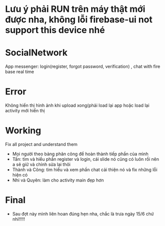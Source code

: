 # Lưu ý phải RUN trên máy thật mới được nha, không lỗi firebase-ui not support this device nhé
# SocialNetwork
App messenger: login(register, forgot password, verification) , chat with fire base real time

# Error
Không hiển thị hình ảnh khi upload xong(phải load lại app hoặc load lại activity mới hiển thị

# Working
Fix all project and understand them
- Mọi người theo bảng phân công để hoàn thành tiếp phần của mình
- Tấn: tìm và hiểu phần register và login, cái slide nó cũng có luôn rồi nên a sẽ giữ và chỉnh sửa lại thôi
- Thành và Công: tìm hiểu và xem phần chat cải thiện nó và fix những lỗi hiện có
- Nhi và Quyên: làm cho activity main đẹp hơn

# Final
- Sau đợt này mình liên hoan đúng hẹn nha, chắc là trưa ngày 15/6 chứ nhỉ!!!!!
